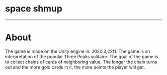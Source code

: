 # space shmup
____
# About
The game is made on the Unity engine in. 2020.3,22f1. The game is an interpretation of the popular Three Peaks solitaire. The goal of the game is to collect chains of cards of neighboring value. The longer the chain turns out and the more gold cards in it, the more points the player will get.